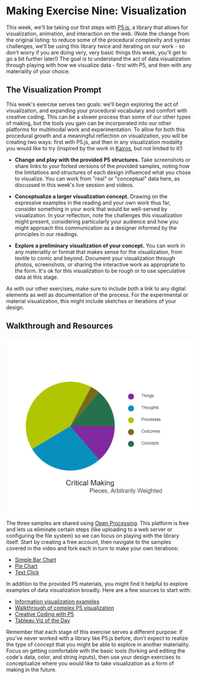 # Making Exercise Nine: Visualization

This week, we'll be taking our first steps with [P5.js](https://p5js.org/), a library that allows for visualization, animation, and interaction on the web. (Note the change from the original listing: to reduce some of the procedural complexity and syntax challenges, we'll be using this library twice and iterating on our work - so don't worry if you are doing very, very basic things this week, you'll get to go a bit further later!) The goal is to understand the act of data visualization through playing with how we visualize data - first with P5, and then with any materiality of your choice.

## The Visualization Prompt

This week's exercise serves two goals: we'll begin exploring the act of visualization, and expanding your procedural vocabulary and comfort with creative coding. This can be a slower process than some of our other types of making, but the tools you gain can be incorporated into our other platforms for multimodal work and experimentation. To allow for both this procedural growth and a meaningful reflection on visualization, you will be creating two ways: first with P5.js, and then in any visualization modality you would like to try (inspired by the work in [Kairos](https://kairos.technorhetoric.net/25.1/), but not limited to it!)

- **Change and play with the provided P5 structures.** Take screenshots or share links to your forked versions of the provided samples, noting how the limitations and structures of each design influenced what you chose to visualize. You can work from "real" or "conceptual" data here, as discussed in this week's live session and videos.

- **Conceptualize a larger visualization concept.** Drawing on the expressive examples in the reading and your own work thus far, consider something in your work that would be well-served by visualization. In your reflection, note the challenges this visualization might present, considering particularly your audience and how you might approach this communication as a designer informed by the principles in our readings.

- **Explore a preliminary visualization of your concept.** You can work in any materiality or format that makes sense for the visualization, from textile to comic and beyond. Document your visualization through photos, screenshots, or sharing the interactive work as appropriate to the form. It's ok for this visualization to be rough or to use speculative data at this stage.

As with our other exercises, make sure to include both a link to any digital elements as well as documentation of the process. For the experimental or material visualization, this might include sketches or iterations of your design.

## Walkthrough and Resources

![Pie chart](/exercises/materials/p5sample.png)

The three samples are shared using [Open Processing](https://openprocessing.org/). This platform is free and lets us eliminate certain steps (like uploading to a web server or configuring the file system) so we can focus on playing with the library itself. Start by creating a free account, then navigate to the samples covered in the video and fork each in turn to make your own iterations:

- [Simple Bar Chart](https://openprocessing.org/sketch/1307584)
- [Pie Chart](https://openprocessing.org/sketch/1307661)
- [Text Click](https://openprocessing.org/sketch/1307624)

In addition to the provided P5 materials, you might find it helpful to explore examples of data visualization broadly. Here are a few sources to start with:

- [Information visualization examples](https://visme.co/blog/best-data-visualizations/)
- [Walkthrough of complex P5 visualization](https://orbit.love/blog/visualize-orbit-levels-with-javascript-and-p5-js)
- [Creative Coding with P5](https://creative-coding.decontextualize.com/first-steps/)
- [Tableau Viz of the Day](https://public.tableau.com/app/discover/viz-of-the-day)

Remember that each stage of this exercise serves a different purpose: if you've never worked with a library like P5.js before, don't expect to realize the type of concept that you might be able to explore in another materiality. Focus on getting comfortable with the basic tools (forking and editing the code's data, color, and string inputs), then use your design exercises to conceptualize where you would like to take visualization as a form of making in the future.
